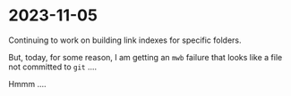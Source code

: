 # 2023-11-05

Continuing to work on building link indexes for specific folders.

But, today, for some reason, I am getting an `mwb` failure that looks like a file not committed to `git` ....

Hmmm ....

